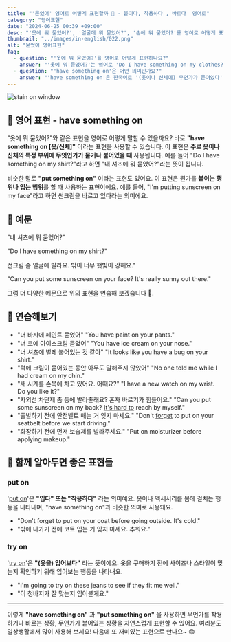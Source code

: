 ```yaml
---
title: "'묻었어' 영어로 어떻게 표현할까 🧼 - 붙이다, 착용하다 , 바르다  영어로"
category: "영어표현"
date: "2024-06-25 00:39 +09:00"
desc: "'옷에 뭐 묻었어?', '얼굴에 뭐 묻었어?', '손에 뭐 묻었어?'를 영어로 어떻게 표현하면 좋을까요? '내 셔츠에 뭐 묻었어?', '내 얼굴에 뭐 묻었어?' 등을 영어로 표현하는 법을 배워봅시다. 다양한 예문을 통해서 연습하고 본인의 표현으로 만들어 보세요."
thumbnail: "../images/in-english/022.png"
alt: "묻었어 영어표현"
faq:
  - question: "'옷에 뭐 묻었어?'를 영어로 어떻게 표현하나요?"
    answer: "'옷에 뭐 묻었어?'는 영어로 'Do I have something on my clothes?'로 표현할 수 있습니다. 이는 'have something on'이라는 표현을 사용한 것으로, 옷이나 신체의 특정 부위에 무엇인가가 묻거나 붙어있을 때 사용됩니다."
  - question: "'have something on'은 어떤 의미인가요?"
    answer: "'have something on'은 한국어로 '(옷이나 신체에) 무언가가 묻어있다' 또는 '붙어있다'는 의미입니다. 이 표현은 옷이나 신체의 일부에 원하지 않는 무언가가 있을 때 사용됩니다. 예를 들어, 'You have something on your face'는 '네 얼굴에 뭐가 묻었어'라는 뜻입니다."
---
```


![stain on window](../images/in-english/022-1.avif)

## 🌟 영어 표현 - have something on

"옷에 뭐 묻었어?"와 같은 표현을 영어로 어떻게 말할 수 있을까요? 바로 **"have something on [옷/신체]"** 이라는 표현을 사용할 수 있습니다. 이 표현은 **주로 옷이나 신체의 특정 부위에 무엇인가가 묻거나 붙어있을 때** 사용됩니다. 예를 들어 "Do I have something on my shirt?"라고 하면 "내 셔츠에 뭐 묻었어?"라는 뜻이 됩니다.

비슷한 말로 **"put something on"** 이라는 표현도 있어요. 이 표현은 뭔가를 **붙이는 행위나 입는 행위**를 할 때 사용하는 표현이에요. 예를 들어, "I'm putting sunscreen on my face"라고 하면 썬크림을 바르고 있다라는 의미에요.

## 📖 예문

"내 셔츠에 뭐 묻었어?"

"Do I have something on my shirt?"

선크림 좀 얼굴에 발라요. 밖이 너무 햇빛이 강해요."

"Can you put some sunscreen on your face? It's really sunny out there."

그럼 더 다양한 예문으로 위의 표현을 연습해 보겠습니다 🚀.

## 💬 연습해보기

<ul data-interactive-list>
  <li data-interactive-item>
    <span data-toggler>"너 바지에 페인트 묻었어"</span>
    <span data-answer>"You have paint on your pants."</span>
  </li>
  <li data-interactive-item>
    <span data-toggler>"너 코에 아이스크림 묻었어"</span>
    <span data-answer>"You have ice cream on your nose."</span>
  </li>
  <li data-interactive-item>
    <span data-toggler>"너 셔츠에 벌레 붙어있는 것 같아"</span>
    <span data-answer>"It looks like you have a bug on your shirt."</span>
  </li>
  <li data-interactive-item>
    <span data-toggler>"턱에 크림이 묻어있는 동안 아무도 말해주지 않았어"</span>
    <span data-answer>"No one told me while I had cream on my chin."</span>
  </li>
  <li data-interactive-item>
    <span data-toggler>"새 시계를 손목에 차고 있어요. 어때요?"</span>
    <span data-answer>"I have a new watch on my wrist. Do you like it?"</span>
  </li>
  <li data-interactive-item>
    <span data-toggler>"자외선 차단제 좀 등에 발라줄래요? 혼자 바르기가 힘들어요."</span>
    <span data-answer>"Can you put some sunscreen on my back? <a href="/blog/in-english/111.hard-to/">It's hard to</a> reach by myself."</span>
  </li>
  <li data-interactive-item>
    <span data-toggler>"출발하기 전에 안전벨트 매는 거 잊지 마세요."</span>
    <span data-answer>"Don't <a href="/blog/in-english/023.forget/">forget</a> to put on your seatbelt before we start driving."</span>
  </li>
  <li data-interactive-item>
    <span data-toggler>"화장하기 전에 먼저 보습제를 발라주세요."</span>
    <span data-answer>"Put on moisturizer before applying makeup."</span>
  </li>
</ul>

## 🤝 함께 알아두면 좋은 표현들

### put on

'[put on](/blog/in-english/261.put-on/)'은 **"입다" 또는 "착용하다"** 라는 의미예요. 옷이나 액세서리를 몸에 걸치는 행동을 나타내며, "have something on"과 비슷한 의미로 사용돼요.

- "Don't forget to put on your coat before going outside. It's cold."
- "밖에 나가기 전에 코트 입는 거 잊지 마세요. 추워요."

### try on

'[try on](/blog/in-english/529.try-on/)'은 **"(옷을) 입어보다"** 라는 뜻이에요. 옷을 구매하기 전에 사이즈나 스타일이 맞는지 확인하기 위해 입어보는 행동을 나타내요.

- "I'm going to try on these jeans to see if they fit me well."
- "이 청바지가 잘 맞는지 입어볼게요."

---

이렇게 **"have something on"** 과 **"put something on"** 을 사용하면 무언가를 착용하거나 바르는 상황, 무언가가 붙어있는 상황을 자연스럽게 표현할 수 있어요. 여러분도 일상생활에서 많이 사용해 보세요! 다음에 또 재미있는 표현으로 만나요~ 😊
